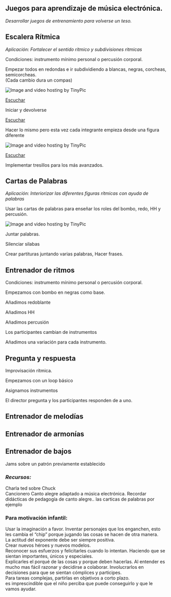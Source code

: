 ## Juegos para aprendizaje de música electrónica.

*Desarrollar juegos de entrenamiento para volverse un teso.*  



## Escalera Rítmica     
*Aplicación: Fortalecer el sentido rítmico y subdivisiones ritmicas*    

Condiciones: instrumento mínimo personal o percusión corporal.  

Empezar todos en redondas e ir subdividiendo a blancas, negras, corcheas, semicorcheas.   
(Cada cambio dura un compas)   

<img src="http://i62.tinypic.com/28usq3l.png" border="0" alt="Image and video hosting by TinyPic"></a>  

[Escuchar](http://picosong.com/PeBS)

Iniciar y devolverse   

[Escuchar](http://picosong.com/PeBT)  

Hacer lo mismo pero esta vez cada integrante empieza desde una figura diferente  

<img src="http://i62.tinypic.com/2euo486.png" border="0" alt="Image and video hosting by TinyPic"></a>

[Escuchar](http://picosong.com/PeB7)  

Implementar tresillos para los más avanzados.  


## Cartas de Palabras   

*Aplicación: Interiorizar las diferentes figuras rítmicas con ayuda de palabras*

Usar las cartas de palabras para enseñar los roles del bombo, redo, HH y percusión.  

<img src="http://i58.tinypic.com/m7b5sw.jpg" border="0" alt="Image and video hosting by TinyPic"></a>

Juntar palabras.   

Silenciar silabas   

Crear partituras juntando varias palabras, Hacer frases.  

  

## Entrenador de ritmos   

Condiciones: instrumento mínimo personal o percusión corporal.  

Empezamos con bombo en negras como base.  

Añadimos redoblante   

Añadimos HH   

Añadimos percusión   

Los participantes cambian de instrumentos   

Añadimos una variación para cada instrumento.   


## Pregunta y respuesta   

Improvisación rítmica.   

Empezamos con un loop básico   

Asignamos instrumentos   

El director pregunta y los participantes responden de a uno.   



## Entrenador de melodías   
## Entrenador de armonías   
## Entrenador de bajos   


Jams sobre un patrón previamente establecido  

### *Recursos:*

Charla ted sobre Chuck   
Cancionero Canto alegre adaptado a música electrónica.
Recordar didácticas de pedagogía de canto alegre..  las carticas de palabras por ejemplo   





### Para motivación infantil:

Usar la imaginación a favor. Inventar personajes que los enganchen, esto les cambia el “chip” porque jugando las cosas se hacen de otra manera.    
La actitud del exponente debe ser siempre positiva.  
Crear nuevos héroes y nuevos modelos.   
Reconocer sus esfuerzos y felicitarles cuando lo intentan. Haciendo que se sientan importantes, únicos y especiales.     
Explicarles el porqué de las cosas y porque deben hacerlas. Al entender es mucho mas fácil razonar y decidirse a colaborar. Involucrarlos en decisiones para que se sientan cómplices y participes.    
Para tareas complejas, partirlas en objetivos a corto plazo.     
es imprescindible que el niño perciba que puede conseguirlo y que le vamos ayudar.
